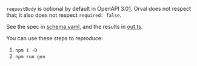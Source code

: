 `requestBody` is optional by default in OpenAPI 3.0[1](https://swagger.io/docs/specification/describing-request-body/). Orval does not respect that; it also does not respect `required: false`.

See the spec in [schema.yaml](schema.yaml), and the results in [out.ts](out.ts).

You can use these steps to reproduce:

1. `npm i -D`
2. `npm run gen`
